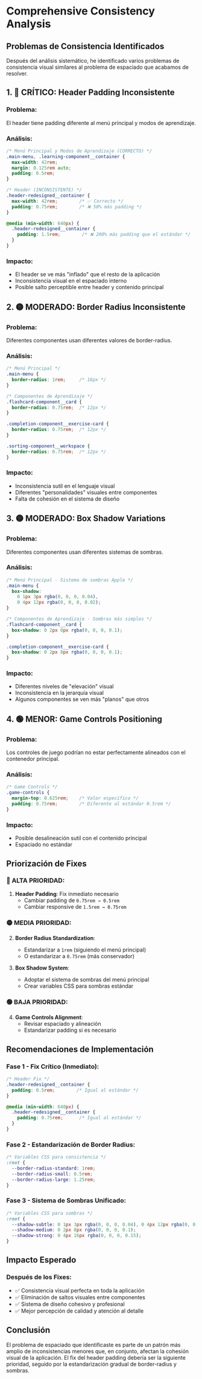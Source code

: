 # Comprehensive Consistency Analysis

## Problemas de Consistencia Identificados

Después del análisis sistemático, he identificado varios problemas de consistencia visual similares al problema de espaciado que acabamos de resolver.

## 1. 🔴 CRÍTICO: Header Padding Inconsistente

### Problema:
El header tiene padding diferente al menú principal y modos de aprendizaje.

### Análisis:
```css
/* Menú Principal y Modos de Aprendizaje (CORRECTO) */
.main-menu, .learning-component__container {
  max-width: 42rem;
  margin: 0.125rem auto;
  padding: 0.5rem;
}

/* Header (INCONSISTENTE) */
.header-redesigned__container {
  max-width: 42rem;        /* ✅ Correcto */
  padding: 0.75rem;        /* ❌ 50% más padding */
}

@media (min-width: 640px) {
  .header-redesigned__container {
    padding: 1.5rem;        /* ❌ 200% más padding que el estándar */
  }
}
```

### Impacto:
- El header se ve más "inflado" que el resto de la aplicación
- Inconsistencia visual en el espaciado interno
- Posible salto perceptible entre header y contenido principal

## 2. 🟡 MODERADO: Border Radius Inconsistente

### Problema:
Diferentes componentes usan diferentes valores de border-radius.

### Análisis:
```css
/* Menú Principal */
.main-menu {
  border-radius: 1rem;     /* 16px */
}

/* Componentes de Aprendizaje */
.flashcard-component__card {
  border-radius: 0.75rem;  /* 12px */
}

.completion-component__exercise-card {
  border-radius: 0.75rem;  /* 12px */
}

.sorting-component__workspace {
  border-radius: 0.75rem;  /* 12px */
}
```

### Impacto:
- Inconsistencia sutil en el lenguaje visual
- Diferentes "personalidades" visuales entre componentes
- Falta de cohesión en el sistema de diseño

## 3. 🟡 MODERADO: Box Shadow Variations

### Problema:
Diferentes componentes usan diferentes sistemas de sombras.

### Análisis:
```css
/* Menú Principal - Sistema de sombras Apple */
.main-menu {
  box-shadow:
    0 1px 3px rgba(0, 0, 0, 0.04),
    0 4px 12px rgba(0, 0, 0, 0.02);
}

/* Componentes de Aprendizaje - Sombras más simples */
.flashcard-component__card {
  box-shadow: 0 2px 8px rgba(0, 0, 0, 0.1);
}

.completion-component__exercise-card {
  box-shadow: 0 2px 8px rgba(0, 0, 0, 0.1);
}
```

### Impacto:
- Diferentes niveles de "elevación" visual
- Inconsistencia en la jerarquía visual
- Algunos componentes se ven más "planos" que otros

## 4. 🟢 MENOR: Game Controls Positioning

### Problema:
Los controles de juego podrían no estar perfectamente alineados con el contenedor principal.

### Análisis:
```css
/* Game Controls */
.game-controls {
  margin-top: 0.625rem;    /* Valor específico */
  padding: 0.75rem;        /* Diferente al estándar 0.5rem */
}
```

### Impacto:
- Posible desalineación sutil con el contenido principal
- Espaciado no estándar

## Priorización de Fixes

### 🔴 ALTA PRIORIDAD:
1. **Header Padding**: Fix inmediato necesario
   - Cambiar padding de `0.75rem → 0.5rem`
   - Cambiar responsive de `1.5rem → 0.75rem`

### 🟡 MEDIA PRIORIDAD:
2. **Border Radius Standardization**: 
   - Estandarizar a `1rem` (siguiendo el menú principal)
   - O estandarizar a `0.75rem` (más conservador)

3. **Box Shadow System**:
   - Adoptar el sistema de sombras del menú principal
   - Crear variables CSS para sombras estándar

### 🟢 BAJA PRIORIDAD:
4. **Game Controls Alignment**:
   - Revisar espaciado y alineación
   - Estandarizar padding si es necesario

## Recomendaciones de Implementación

### Fase 1 - Fix Crítico (Inmediato):
```css
/* Header Fix */
.header-redesigned__container {
  padding: 0.5rem;        /* Igual al estándar */
}

@media (min-width: 640px) {
  .header-redesigned__container {
    padding: 0.75rem;      /* Igual al estándar */
  }
}
```

### Fase 2 - Estandarización de Border Radius:
```css
/* Variables CSS para consistencia */
:root {
  --border-radius-standard: 1rem;
  --border-radius-small: 0.5rem;
  --border-radius-large: 1.25rem;
}
```

### Fase 3 - Sistema de Sombras Unificado:
```css
/* Variables CSS para sombras */
:root {
  --shadow-subtle: 0 1px 3px rgba(0, 0, 0, 0.04), 0 4px 12px rgba(0, 0, 0, 0.02);
  --shadow-medium: 0 2px 8px rgba(0, 0, 0, 0.1);
  --shadow-strong: 0 4px 16px rgba(0, 0, 0, 0.15);
}
```

## Impacto Esperado

### Después de los Fixes:
- ✅ Consistencia visual perfecta en toda la aplicación
- ✅ Eliminación de saltos visuales entre componentes
- ✅ Sistema de diseño cohesivo y profesional
- ✅ Mejor percepción de calidad y atención al detalle

## Conclusión

El problema de espaciado que identificaste es parte de un patrón más amplio de inconsistencias menores que, en conjunto, afectan la cohesión visual de la aplicación. El fix del header padding debería ser la siguiente prioridad, seguido por la estandarización gradual de border-radius y sombras.